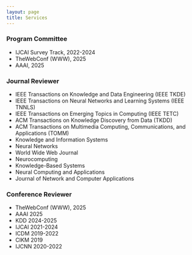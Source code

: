 ```yaml
---
layout: page
title: Services
---
```


### Program Committee
* IJCAI Survey Track, 2022-2024
* TheWebConf (WWW), 2025
* AAAI, 2025

### Journal Reviewer
* IEEE Transactions on Knowledge and Data Engineering (IEEE TKDE)
* IEEE Transactions on Neural Networks and Learning Systems (IEEE TNNLS)
* IEEE Transactions on Emerging Topics in Computing (IEEE TETC)
* ACM Transactions on Knowledge Discovery from Data (TKDD)
* ACM Transactions on Multimedia Computing, Communications, and Applications (TOMM)
* Knowledge and Information Systems
* Neural Networks
* World Wide Web Journal
* Neurocomputing
* Knowledge-Based Systems
* Neural Computing and Applications
* Journal of Network and Computer Applications

### Conference Reviewer
* TheWebConf (WWW), 2025
* AAAI 2025
* KDD 2024-2025
* IJCAI 2021-2024
* ICDM 2019-2022
* CIKM 2019
* IJCNN 2020-2022
